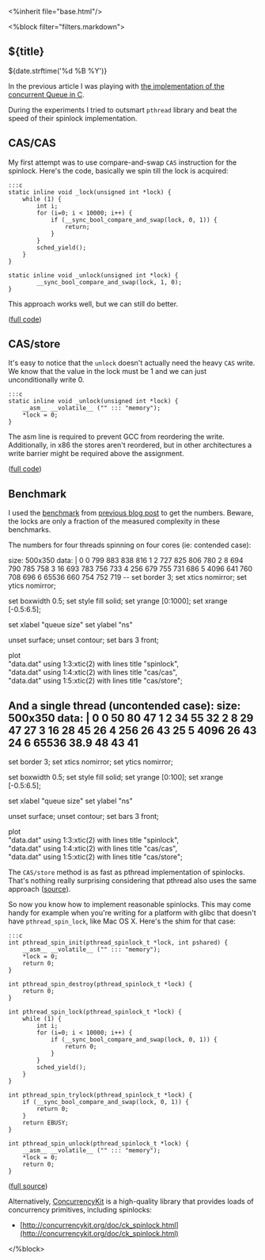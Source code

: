 <%inherit file="base.html"/>

<article>
<%block filter="filters.markdown">

${title}
====================================

<div class="date">${date.strftime('%d %B %Y')}</div>

In the previous article I was playing with
[the implementation of the concurrent Queue in C](/2012-09-11-concurrent-queue-in-c/).

During the experiments I tried to outsmart `pthread` library and beat
the speed of their spinlock implementation.

CAS/CAS
-------

My first attempt was to use compare-and-swap `CAS` instruction for the
spinlock. Here's the code, basically we spin till the lock is acquired:

```
:::c
static inline void _lock(unsigned int *lock) {
    while (1) {
        int i;
        for (i=0; i < 10000; i++) {
            if (__sync_bool_compare_and_swap(lock, 0, 1)) {
                return;
            }
        }
        sched_yield();
    }
}

static inline void _unlock(unsigned int *lock) {
        __sync_bool_compare_and_swap(lock, 1, 0);
}
```

This approach works well, but we can still do better.

([full code](https://github.com/majek/dump/blob/master/msqueue/queue_lock_myspinlock1.c))

CAS/store
---------

It's easy to notice that the `unlock` doesn't actually need the heavy
`CAS` write. We know that the value in the lock must be 1 and we can
just unconditionally write 0.

```
:::c
static inline void _unlock(unsigned int *lock) {
	__asm__ __volatile__ ("" ::: "memory");
	*lock = 0;
}
```

The asm line is required to prevent GCC from reordering the
write. Additionally, in x86 the stores aren't reordered, but in other
architectures a write barrier might be required above the assignment.


([full code](https://github.com/majek/dump/blob/master/msqueue/queue_lock_myspinlock2.c))

Benchmark
---------

I used the
[benchmark](https://github.com/majek/dump/blob/master/msqueue/main.c)
from [previous blog post](/2012-09-11-concurrent-queue-in-c/) to get
the numbers. Beware, the locks are only a fraction of the measured
complexity in these benchmarks.

The numbers for four threads spinning on four cores (ie: contended case):

<gnuplot>
size: 500x350
data: |
 0 0     799 883 838 816
 1 2     727 825 806 780 
 2 8     694 790 785 758
 3 16    693 783 756 733
 4 256   679 755 731 686
 5 4096  641 760 708 696
 6 65536 660 754 752 719
--
set border 3;
set xtics nomirror;
set ytics nomirror;

set boxwidth 0.5;
set style fill solid;
set yrange [0:1000];
set xrange [-0.5:6.5];

set xlabel "queue size"
set ylabel "ns"

unset surface;
unset contour;
set bars 3 front;

plot \
  "data.dat" using 1:3:xtic(2) with lines title "spinlock", \
  "data.dat" using 1:4:xtic(2) with lines title "cas/cas", \
  "data.dat" using 1:5:xtic(2) with lines title "cas/store";
</gnuplot>

And a single thread (uncontended case):
<gnuplot>
size: 500x350
data: |
 0 0     50 80 47
 1 2     34 55 32
 2 8     29 47 27
 3 16    28 45 26
 4 256   26 43 25
 5 4096  26 43 24
 6 65536 38.9 48 43 41
--
set border 3;
set xtics nomirror;
set ytics nomirror;

set boxwidth 0.5;
set style fill solid;
set yrange [0:100];
set xrange [-0.5:6.5];

set xlabel "queue size"
set ylabel "ns"

unset surface;
unset contour;
set bars 3 front;

plot \
  "data.dat" using 1:3:xtic(2) with lines title "spinlock", \
  "data.dat" using 1:4:xtic(2) with lines title "cas/cas", \
  "data.dat" using 1:5:xtic(2) with lines title "cas/store";
</gnuplot>

The `CAS/store` method is as fast as pthread implementation of
spinlocks. That's nothing really surprising considering that pthread
also uses the same approach
([source](https://github.com/lattera/glibc/blob/master/nptl/sysdeps/x86_64/pthread_spin_trylock.S)).

So now you know how to implement reasonable spinlocks. This may come
handy for example when you're writing for a platform with glibc that
doesn't have `pthread_spin_lock`, like Mac OS X. Here's the shim for
that case:

```
:::c
int pthread_spin_init(pthread_spinlock_t *lock, int pshared) {
    __asm__ __volatile__ ("" ::: "memory");
    *lock = 0;
    return 0;
}

int pthread_spin_destroy(pthread_spinlock_t *lock) {
    return 0;
}

int pthread_spin_lock(pthread_spinlock_t *lock) {
    while (1) {
        int i;
        for (i=0; i < 10000; i++) {
            if (__sync_bool_compare_and_swap(lock, 0, 1)) {
                return 0;
            }
        }
        sched_yield();
    }
}

int pthread_spin_trylock(pthread_spinlock_t *lock) {
    if (__sync_bool_compare_and_swap(lock, 0, 1)) {
        return 0;
    }
    return EBUSY;
}

int pthread_spin_unlock(pthread_spinlock_t *lock) {
    __asm__ __volatile__ ("" ::: "memory");
    *lock = 0;
    return 0;
}
```
([full source](https://github.com/majek/dump/blob/master/msqueue/pthread_spin_lock_shim.h))

Alternatively, [ConcurrencyKit](http://concurrencykit.org) is a high-quality library that provides loads of concurrency primitives, including spinlocks:

* [http://concurrencykit.org/doc/ck_spinlock.html](http://concurrencykit.org/doc/ck_spinlock.html)

</%block>
</article>
